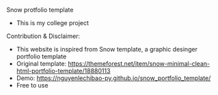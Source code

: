 Snow protfolio template
- This is my college project

Contribution & Disclaimer:
- This website is inspired from Snow template, a graphic desinger portfolio template
- Original template: https://themeforest.net/item/snow-minimal-clean-html-portfolio-template/18880113
- Demo: https://nguyenlechibao-py.github.io/snow_portfolio_template/
- Free to use
